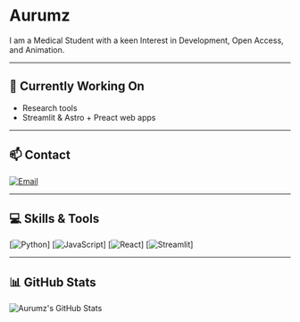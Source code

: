 # Aurumz

I am a Medical Student with a keen Interest in Development, Open Access, and Animation.

---

## 🔭 Currently Working On
- Research tools  
- Streamlit & Astro + Preact web apps  

---

## 📫 Contact 
[![Email](https://img.shields.io/badge/Email-D14836?style=flat-square&logo=gmail&logoColor=white)](mailto:pteroisvolitans12@gmail.com)

---

## 💻 Skills & Tools
[![Python](https://img.shields.io/badge/Python-3776AB?style=flat-square&logo=python&logoColor=white)]
[![JavaScript](https://img.shields.io/badge/JavaScript-F7DF1E?style=flat-square&logo=javascript&logoColor=black)]
[![React](https://img.shields.io/badge/React-61DAFB?style=flat-square&logo=react&logoColor=black)]
[![Streamlit](https://img.shields.io/badge/Streamlit-FF4B4B?style=flat-square&logo=streamlit&logoColor=white)]

---

## 📊 GitHub Stats
![Aurumz's GitHub Stats](https://github-readme-stats.vercel.app/api?username=aurumz-rgb&show_icons=true&theme=radical&hide_title=false&count_private=true)
